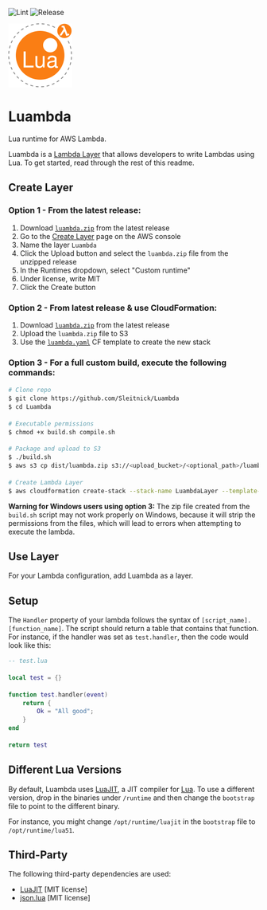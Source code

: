 ![Lint](https://github.com/Sleitnick/Luambda/workflows/Lint/badge.svg)
![Release](https://github.com/Sleitnick/Luambda/workflows/Release/badge.svg)

![logo](imgs/logo_128.png)

# Luambda

Lua runtime for AWS Lambda.

Luambda is a [Lambda Layer](https://docs.aws.amazon.com/lambda/latest/dg/configuration-layers.html) that allows developers to write Lambdas using Lua. To get started, read through the rest of this readme.

## Create Layer

### Option 1 - From the latest release:

1. Download [`luambda.zip`](https://github.com/Sleitnick/Luambda/releases/latest/download/luambda.zip) from the latest release
1. Go to the [Create Layer](https://console.aws.amazon.com/lambda/home?region=us-east-1#/create/layer) page on the AWS console
1. Name the layer `Luambda`
1. Click the Upload button and select the `luambda.zip` file from the unzipped release
1. In the Runtimes dropdown, select "Custom runtime"
1. Under license, write MIT
1. Click the Create button

### Option 2 - From latest release & use CloudFormation:

1. Download [`luambda.zip`](https://github.com/Sleitnick/Luambda/releases/latest/download/luambda.zip) from the latest release
1. Upload the `luambda.zip` file to S3
1. Use the [`luambda.yaml`](https://github.com/Sleitnick/Luambda/blob/master/aws/luambda.yaml) CF template to create the new stack

### Option 3 - For a full custom build, execute the following commands:

```sh
# Clone repo
$ git clone https://github.com/Sleitnick/Luambda
$ cd Luambda

# Executable permissions
$ chmod +x build.sh compile.sh

# Package and upload to S3
$ ./build.sh
$ aws s3 cp dist/luambda.zip s3://<upload_bucket>/<optional_path>/luambda.zip

# Create Lambda Layer
$ aws cloudformation create-stack --stack-name LuambdaLayer --template-body file://aws/luambda.yaml --paramters ParameterKey=S3Bucket,ParameterValue=<s3_bucket> ParameterKey=S3Key,ParameterValue=<s3_key>
```

**Warning for Windows users using option 3:** The zip file created from the `build.sh` script may not work properly on Windows, because it will strip the permissions from the files, which will lead to errors when attempting to execute the lambda.

## Use Layer

For your Lambda configuration, add Luambda as a layer.

## Setup

The `Handler` property of your lambda follows the syntax of `[script_name].[function_name]`. The script should return a table that contains that function. For instance, if the handler was set as `test.handler`, then the code would look like this:

```lua
-- test.lua

local test = {}

function test.handler(event)
	return {
		Ok = "All good";
	}
end

return test
```

## Different Lua Versions

By default, Luambda uses [LuaJIT](https://luajit.org/), a JIT compiler for [Lua](https://www.lua.org/). To use a different version, drop in the binaries under `/runtime` and then change the `bootstrap` file to point to the different binary.

For instance, you might change `/opt/runtime/luajit` in the `bootstrap` file to `/opt/runtime/lua51`.

## Third-Party

The following third-party dependencies are used:

- [LuaJIT](https://luajit.org/) [MIT license]
- [json.lua](https://github.com/rxi/json.lua) [MIT license]
